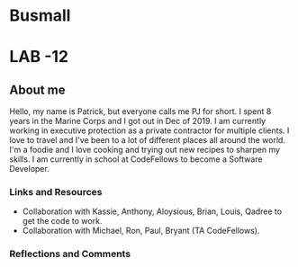 # Busmall

# LAB -12

## About me

Hello, my name is Patrick, but everyone calls me PJ for short. I spent 8 years in the Marine Corps and I got out in Dec of 2019. I am currently working in executive protection as a private contractor for multiple clients. I love to travel and I've been to a lot of different places all around the world. I'm a foodie and I love cooking and trying out new recipes to sharpen my skills. I am currently in school at CodeFellows to become a Software Developer.  

### Links and Resources
* Collaboration with Kassie, Anthony, Aloysious, Brian, Louis, Qadree to get the code to work.
* Collaboration with Michael, Ron, Paul, Bryant (TA CodeFellows).

### Reflections and Comments